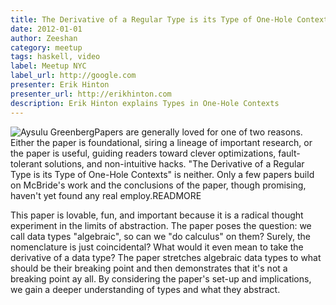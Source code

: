```yaml
---
title: The Derivative of a Regular Type is its Type of One-Hole Contexts
date: 2012-01-01
author: Zeeshan
category: meetup
tags: haskell, video
label: Meetup NYC
label_url: http://google.com
presenter: Erik Hinton
presenter_url: http://erikhinton.com
description: Erik Hinton explains Types in One-Hole Contexts
---
```


![Aysulu Greenberg](http://photos1.meetupstatic.com/photos/event/4/0/5/8/600_377356472.jpeg)Papers are generally loved for one of two reasons. Either the paper is foundational, siring a lineage of important research, or the paper is useful, guiding readers toward clever optimizations, fault-tolerant solutions, and non-intuitive hacks. "The Derivative of a Regular Type is its Type of One-Hole Contexts" is neither. Only a few papers build on McBride's work and the conclusions of the paper, though promising, haven't yet found any real employ.READMORE

This paper is lovable, fun, and important because it is a radical thought experiment in the limits of abstraction. The paper poses the question: we call data types "algebraic", so can we "do calculus" on them? Surely, the nomenclature is just coincidental? What would it even mean to take the derivative of a data type? The paper stretches algebraic data types to what should be their breaking point and then demonstrates that it's not a breaking point ay all. By considering the paper's set-up and implications, we gain a deeper understanding of types and what they abstract.
